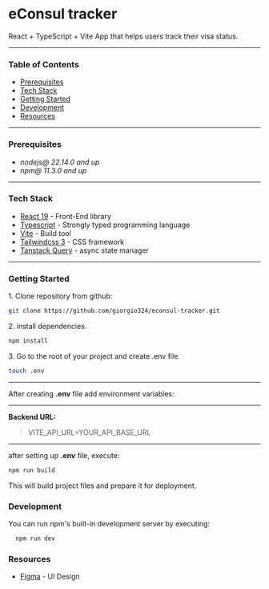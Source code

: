 # eConsul tracker

React + TypeScript + Vite App that helps users track their visa status.

---

### Table of Contents

- [Prerequisites](#prerequisites)
- [Tech Stack](#tech-stack)
- [Getting Started](#getting-started)
- [Development](#development)
- [Resources](#resources)

---

### Prerequisites

- _nodejs@ 22.14.0 and up_
- _npm@ 11.3.0 and up_

---

### Tech Stack

- [React 19](https://react.dev/reference/react) - Front-End library
- [Typescript](https://www.typescriptlang.org/) - Strongly typed programming language
- [Vite](https://vite.dev/) - Build tool
- [Tailwindcss 3](https://v3.tailwindcss.com/) - CSS framework
- [Tanstack Query](https://tanstack.com/query/latest) - async state manager

---

### Getting Started

1\. Clone repository from github:

```sh
git clone https://github.com/giorgio324/econsul-tracker.git
```

2\. install dependencies.

```sh
npm install
```

3\. Go to the root of your project and create .env file.

```sh
touch .env
```

---

After creating **.env** file add environment variables:

---

**Backend URL:**

> VITE_API_URL=YOUR_API_BASE_URL

---

after setting up **.env** file, execute:

```sh
npm run build
```

This will build project files and prepare it for deployment.

### Development

You can run npm's built-in development server by executing:

```sh
  npm run dev
```

### Resources

- [Figma](https://www.figma.com/design/HgElsDGjQhy4LEW9u86wOM/Tracking-tool?node-id=0-1&p=f) - UI Design
